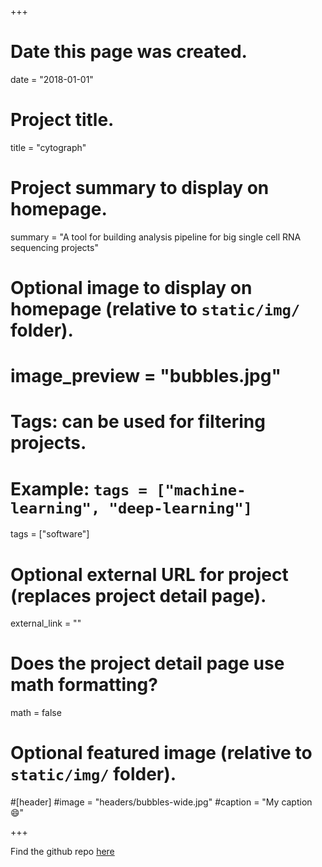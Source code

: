+++
# Date this page was created.
date = "2018-01-01"

# Project title.
title = "cytograph"

# Project summary to display on homepage.
summary = "A tool for building analysis pipeline for big single cell RNA sequencing projects"

# Optional image to display on homepage (relative to `static/img/` folder).
# image_preview = "bubbles.jpg"

# Tags: can be used for filtering projects.
# Example: `tags = ["machine-learning", "deep-learning"]`
tags = ["software"]

# Optional external URL for project (replaces project detail page).
external_link = ""

# Does the project detail page use math formatting?
math = false

# Optional featured image (relative to `static/img/` folder).
#[header]
#image = "headers/bubbles-wide.jpg"
#caption = "My caption :smile:"

+++

Find the github repo [here](https://github.com/linnarsson-lab/cytograph)